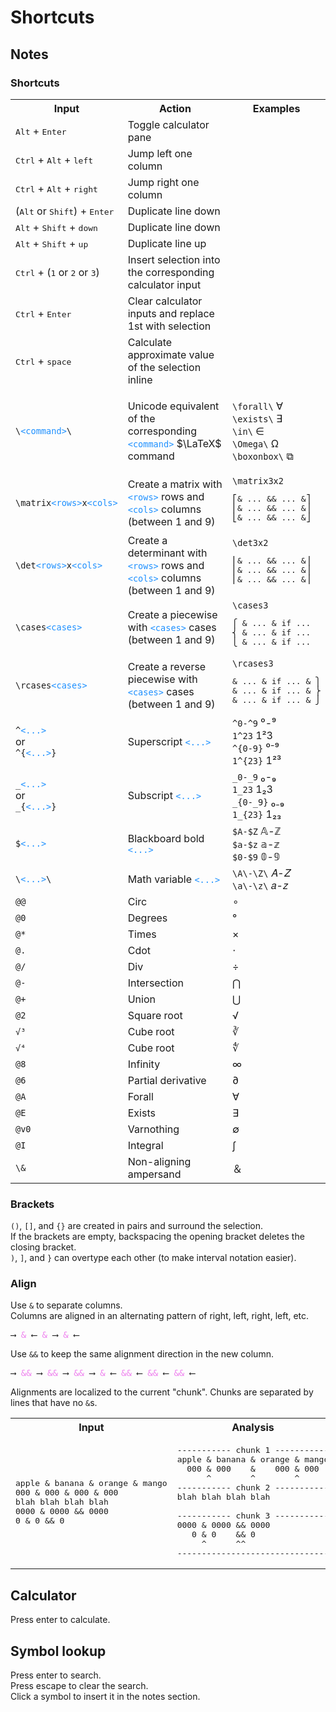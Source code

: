 # Shortcuts

## Notes

### Shortcuts

<table>
  <tr>
    <th>Input</th>
    <th>Action</th>
    <th>Examples</th>
  </tr>
  <tr>
    <td><kbd>Alt</kbd> + <kbd>Enter</kbd></td>
    <td>Toggle calculator pane</td>
    <td></td>
  </tr>
  <tr>
    <td><kbd>Ctrl</kbd> + <kbd>Alt</kbd> + <kbd>left</kbd></td>
    <td>Jump left one column</td>
    <td></td>
  </tr>
  <tr>
    <td><kbd>Ctrl</kbd> + <kbd>Alt</kbd> + <kbd>right</kbd></td>
    <td> Jump right one column</td>
    <td></td>
  </tr>
  <tr>
    <td>(<kbd>Alt</kbd> or <kbd>Shift</kbd>) + <kbd>Enter</kbd></td>
    <td> Duplicate line down</td>
    <td></td>
  </tr>
  <tr>
    <td><kbd>Alt</kbd> + <kbd>Shift</kbd> + <kbd>down</kbd></td>
    <td> Duplicate line down</td>
    <td></td>
  </tr>
  <tr>
    <td><kbd>Alt</kbd> + <kbd>Shift</kbd> + <kbd>up</kbd></td>
    <td> Duplicate line up</td>
    <td></td>
  </tr>
  <tr>
    <td><kbd>Ctrl</kbd> + (<kbd>1</kbd> or <kbd>2</kbd> or <kbd>3</kbd>)</td>
    <td> Insert selection into the corresponding calculator input</td>
    <td></td>
  </tr>
  <tr>
    <td><kbd>Ctrl</kbd> + <kbd>Enter</kbd></td>
    <td> Clear calculator inputs and replace 1st with selection</td>
    <td></td>
  </tr>
  <tr>
    <td><kbd>Ctrl</kbd> + <kbd>space</kbd></td>
    <td> Calculate approximate value of the selection inline</td>
    <td></td>
  </tr>
  <tr>
    <td><code>\<span style="color:dodgerblue">&lt;command&gt;</span>\</code></td>
    <td>
      
Unicode equivalent of the corresponding <code><span style="color:dodgerblue">&lt;command&gt;</span></code> $\LaTeX$ command
      
</td>
    <td>
      <code>\forall\</code> &forall;<br/>
      <code>\exists\</code> &exist;<br/>
      <code>\in\</code> &in;<br/>
      <code>\Omega\</code> &Omega;<br/>
      <code>\boxonbox\</code> ⧉
    </td>
  </tr>
  <tr>
    <td><code>\matrix<span style="color:dodgerblue">&lt;rows&gt;</span>x<span style="color:dodgerblue">&lt;cols&gt;</span></code></td>
    <td>Create a matrix with <code><span style="color:dodgerblue">&lt;rows&gt;</span></code> rows and <code><span style="color:dodgerblue">&lt;cols&gt;</span></code> columns (between 1 and 9)</td>
    <td><code>\matrix3x2</code><pre>
⎡& ... && ... &⎤
⎢& ... && ... &⎥
⎣& ... && ... &⎦
</pre>
    </td>
  </tr>
  <tr>
    <td><code>\det​<span style="color:dodgerblue">&lt;rows&gt;</span>x<span style="color:dodgerblue">&lt;cols&gt;</span></code></td>
    <td>Create a determinant with <code><span style="color:dodgerblue">&lt;rows&gt;</span></code> rows and <code><span style="color:dodgerblue">&lt;cols&gt;</span></code> columns (between 1 and 9)</td>
    <td><code>\det​3x2</code><pre>
⎢& ... && ... &⎥
⎢& ... && ... &⎥
⎢& ... && ... &⎥
</pre>
    </td>
  </tr>
  <tr>
    <td><code>\cases<span style="color:dodgerblue">&lt;cases&gt;</span></code></td>
    <td>Create a piecewise with <code><span style="color:dodgerblue">&lt;cases&gt;</span></code> cases (between 1 and 9)</td>
    <td><code>\cases3</code><pre>
⎧ & ... & if ...
⎨ & ... & if ...
⎩ & ... & if ...
</pre>
    </td>
  </tr>
  <tr>
    <td><code>\rcases<span style="color:dodgerblue">&lt;cases&gt;</span></code></td>
    <td>Create a reverse piecewise with <code><span style="color:dodgerblue">&lt;cases&gt;</span></code> cases (between 1 and 9)</td>
    <td><code>\rcases3</code><pre>
& ... & if ... & ⎫
& ... & if ... & ⎬
& ... & if ... & ⎭
</pre>
    </td>
  </tr>
  <tr>
    <td>
        <code>^<span style="color:dodgerblue">&lt;...&gt;</span></code><br/>
        or<br/>
        <code>^{<span style="color:dodgerblue">&lt;...&gt;</span>}</code>
    </td>
    <td>Superscript <code><span style="color:dodgerblue">&lt;...&gt;</span></code></td>
    <td>
      <code>^0-^9</code> ⁰-⁹<br/>
      <code>1^23</code> 1²3<br/>
      <code>^{0-9}</code> ⁰⁻⁹<br/>
      <code>1^{23}</code> 1²³
    </td>
  </tr>
  <tr>
    <td>
        <code>_<span style="color:dodgerblue">&lt;...&gt;</span></code><br/>
        or<br/>
        <code>_{<span style="color:dodgerblue">&lt;...&gt;</span>}</code>
    </td>
    <td>Subscript <code><span style="color:dodgerblue">&lt;...&gt;</span></code></td>
    <td>
      <code>_0-_9</code> ₀-₉<br/>
      <code>1_23</code> 1₂3<br/>
      <code>_{0-_9}</code> ₀₋₉<br/>
      <code>1_{23}</code> 1₂₃
    </td>
  </tr>
  <tr>
    <td>
        <code>$<span style="color:dodgerblue">&lt;...&gt;</span></code>
    </td>
    <td>Blackboard bold <code><span style="color:dodgerblue">&lt;...&gt;</span></code></td>
    <td>
      <code>$A-$Z</code> &Aopf;-&Zopf;<br/>
      <code>$a-$z</code> &aopf;-&zopf;<br/>
      <code>$0-$9</code> 𝟘-𝟡<br/>
    </td>
  </tr>
  <tr>
    <td>
        <code>\<span style="color:dodgerblue">&lt;...&gt;</span>\</code>
    </td>
    <td>Math variable <code><span style="color:dodgerblue">&lt;...&gt;</span></code></td>
    <td>
      <code>\A\-\Z\</code> 𝐴-𝑍<br/>
      <code>\a\-\z\</code> 𝑎-𝑧<br/>
    </td>
  </tr>
  <tr>
    <td><code>@@</code></td><td>Circ</td><td>∘</td>
  </tr>
  <tr>
    <td><code>@0</code></td><td>Degrees</td><td>°</td>
  </tr>
  <tr>
    <td><code>@*</code></td><td>Times</td><td>×</td>
  </tr>
  <tr>
    <td><code>@.</code></td><td>Cdot</td><td>⋅</td>
  </tr>
  <tr>
    <td><code>@/</code></td><td>Div</td><td>÷</td>
  </tr>
  <tr>
    <td><code>@-</code></td><td>Intersection</td><td>⋂</td>
  </tr>
  <tr>
    <td><code>@+</code></td><td>Union</td><td>⋃</td>
  </tr>
  <tr>
    <td><code>@2</code></td><td>Square root</td><td>√</td>
  </tr>
  <tr>
    <td><code>√³</code></td><td>Cube root</td><td>∛</td>
  </tr>
  <tr>
    <td><code>√⁴</code></td><td>Cube root</td><td>∜</td>
  </tr>
  <tr>
    <td><code>@8</code></td><td>Infinity</td><td>∞</td>
  </tr>
  <tr>
    <td><code>@6</code></td><td>Partial derivative</td><td>∂</td>
  </tr>
  <tr>
    <td><code>@A</code></td><td>Forall</td><td>∀</td>
  </tr>
  <tr>
    <td><code>@E</code></td><td>Exists</td><td>∃</td>
  </tr>
  <tr>
    <td><code>@v0</code></td><td>Varnothing</td><td>∅</td>
  </tr>
  <tr>
    <td><code>@I</code></td><td>Integral</td><td>∫</td>
  </tr>
  <tr><td><code>\&</code></td><td>Non-aligning ampersand</td><td>＆</td></tr>
</table>

### Brackets

`()`, `[]`, and `{}` are created in pairs and surround the selection.\
If the brackets are empty, backspacing the opening bracket deletes the closing bracket.\
`)`, `]`, and `}` can overtype each other (to make interval notation easier).

### Align

Use `&` to separate columns.\
Columns are aligned in an alternating pattern of right, left, right, left, etc.
<pre>
&longrightarrow; <span style="color:violet">&</span> &longleftarrow; <span style="color:violet">&</span> &longrightarrow; <span style="color:violet">&</span> &longleftarrow;
</pre>

Use `&&` to keep the same alignment direction in the new column.
<pre>
&longrightarrow; <span style="color:violet">&&</span> &longrightarrow; <span style="color:violet">&&</span> &longrightarrow; <span style="color:violet">&&</span> &longrightarrow; <span style="color:violet">&</span> &longleftarrow; <span style="color:violet">&&</span> &longleftarrow; <span style="color:violet">&&</span> &longleftarrow; <span style="color:violet">&&</span> &longleftarrow;
</pre>

Alignments are localized to the current "chunk". Chunks are separated by lines that have no `&`s.
<table>
  <tr>
    <th>Input</th>
    <th>Analysis</th>
    <th>Output</th>
  </tr>
  <tr>
    <td>
<pre>
apple & banana & orange & mango
000 & 000 & 000 & 000
blah blah blah blah
0000 & 0000 && 0000
0 & 0 && 0
</pre>
    </td><td>
<pre>
----------- chunk 1 -----------
apple & banana & orange & mango
  000 & 000    &    000 & 000
      ^        ^        ^
----------- chunk 2 -----------
blah blah blah blah<br/>
----------- chunk 3 -----------
0000 & 0000 && 0000
   0 & 0    && 0
     ^      ^^
-------------------------------
</pre>
    </td><td>
<pre>
apple & banana & orange & mango
  000 & 000    &    000 & 000
blah blah blah blah
0000 & 0000 && 0000
   0 & 0    && 0
</pre>
      </td>
    </tr>
</table>

## Calculator

Press enter to calculate.

## Symbol lookup

Press enter to search.\
Press escape to clear the search.\
Click a symbol to insert it in the notes section.
